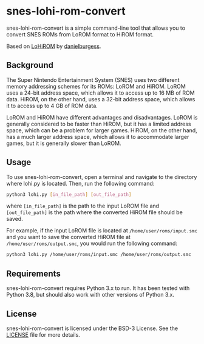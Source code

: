 # snes-lohi-rom-convert

snes-lohi-rom-convert is a simple command-line tool that allows you to convert SNES ROMs from LoROM format to HiROM format.

Based on [LoHiROM](https://github.com/danielburgess/LoHiROM) by [danielburgess](https://github.com/danielburgess).

## Background

The Super Nintendo Entertainment System (SNES) uses two different memory addressing schemes for its ROMs: LoROM and HiROM. LoROM uses a 24-bit address space, which allows it to access up to 16 MB of ROM data. HiROM, on the other hand, uses a 32-bit address space, which allows it to access up to 4 GB of ROM data.

LoROM and HiROM have different advantages and disadvantages. LoROM is generally considered to be faster than HiROM, but it has a limited address space, which can be a problem for larger games. HiROM, on the other hand, has a much larger address space, which allows it to accommodate larger games, but it is generally slower than LoROM.

## Usage

To use snes-lohi-rom-convert, open a terminal and navigate to the directory where lohi.py is located. Then, run the following command:

```sh
python3 lohi.py [in_file_path] [out_file_path]
```

where `[in_file_path]` is the path to the input LoROM file and `[out_file_path]` is the path where the converted HiROM file should be saved.

For example, if the input LoROM file is located at `/home/user/roms/input.smc` and you want to save the converted HiROM file at `/home/user/roms/output.smc`, you would run the following command:

```sh
python3 lohi.py /home/user/roms/input.smc /home/user/roms/output.smc
```

## Requirements

snes-lohi-rom-convert requires Python 3.x to run. It has been tested with Python 3.8, but should also work with other versions of Python 3.x.

## License

snes-lohi-rom-convert is licensed under the BSD-3 License. See the [LICENSE](LICENSE) file for more details.

